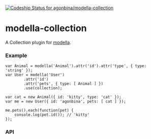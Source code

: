 [ ![Codeship Status for agonbina/modella-collection](https://www.codeship.io/projects/0688df10-180b-0132-fe58-066ba6aa23b2/status)](https://www.codeship.io/projects/34189)

# modella-collection
A Collection plugin for [modella](https://github.com/modella/modella).


### Example
```
var Animal = modella('Animal').attr('id').attr('type', { type: 'string' });
var User = modella('User')
        .attr('id')
        .attr('pets', { type: [ Animal ] })
        .use(collection);

var cat = new Animal({ id: 'kitty', type: 'cat' });
var me = new User({ id: 'agonbina', pets: [ cat ] });

me.pets().each(function(pet) {
    console.log(pet.id()); // 'kitty'
});
```
### API
